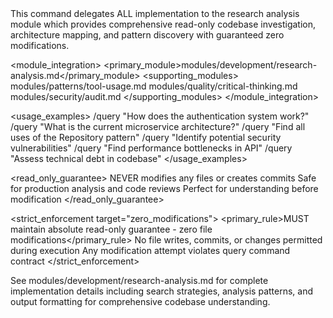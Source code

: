 <command purpose="Research and analysis with zero modifications - understanding before action">
  
  <delegation target="modules/development/research-analysis.md">
    This command delegates ALL implementation to the research analysis module which provides comprehensive read-only codebase investigation, architecture mapping, and pattern discovery with guaranteed zero modifications.
  </delegation>
  
  <module_integration>
    <primary_module>modules/development/research-analysis.md</primary_module>
    <supporting_modules>
      <module>modules/patterns/tool-usage.md</module>
      <module>modules/quality/critical-thinking.md</module>
      <module>modules/security/audit.md</module>
    </supporting_modules>
  </module_integration>
  
  <usage_examples>
    <example type="basic">/query "How does the authentication system work?"</example>
    <example type="architecture">/query "What is the current microservice architecture?"</example>
    <example type="patterns">/query "Find all uses of the Repository pattern"</example>
    <example type="security">/query "Identify potential security vulnerabilities"</example>
    <example type="performance">/query "Find performance bottlenecks in API"</example>
    <example type="technical_debt">/query "Assess technical debt in codebase"</example>
  </usage_examples>
  
  <read_only_guarantee>
    <rule enforcement="absolute">NEVER modifies any files or creates commits</rule>
    <rule enforcement="absolute">Safe for production analysis and code reviews</rule>
    <rule enforcement="absolute">Perfect for understanding before modification</rule>
  </read_only_guarantee>
  
  <strict_enforcement target="zero_modifications">
    <primary_rule>MUST maintain absolute read-only guarantee - zero file modifications</primary_rule>
    <verification>No file writes, commits, or changes permitted during execution</verification>
    <consequence>Any modification attempt violates query command contract</consequence>
  </strict_enforcement>
  
  <reference>
    See modules/development/research-analysis.md for complete implementation details including search strategies, analysis patterns, and output formatting for comprehensive codebase understanding.
  </reference>
  
</command>